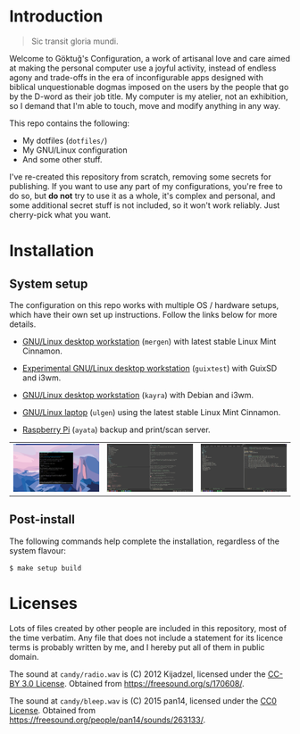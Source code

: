 Introduction
============

> Sic transit gloria mundi.

Welcome to Göktuğ's Configuration, a work of artisanal love and care
aimed at making the personal computer use a joyful activity, instead of
endless agony and trade-offs in the era of inconfigurable apps designed
with biblical unquestionable dogmas imposed on the users by the people
that go by the D-word as their job title. My computer is my atelier, not
an exhibition, so I demand that I'm able to touch, move and modify
anything in any way.

This repo contains the following:

- My dotfiles (`dotfiles/`)
- My GNU/Linux configuration
- And some other stuff.

I've re-created this repository from scratch, removing some secrets
for publishing. If you want to use any part of my configurations,
you're free to do so, but **do not** try to use it as a whole, it's
complex and personal, and some additional secret stuff is not
included, so it won't work reliably. Just cherry-pick what you want.

Installation
============

System setup
------------

The configuration on this repo works with multiple OS / hardware
setups, which have their own set up instructions.  Follow the links
below for more details.

- [GNU/Linux desktop workstation](systems/mergen/) (`mergen`) with
  latest stable Linux Mint Cinnamon.

- [Experimental GNU/Linux desktop workstation](systems/guixtest/)
  (`guixtest`) with GuixSD and i3wm.

- [GNU/Linux desktop workstation](systems/kayra/) (`kayra`) with
  Debian and i3wm.

- [GNU/Linux laptop](systems/ulgen/) (`ulgen`) using the
  latest stable Linux Mint Cinnamon.

- [Raspberry Pi](systems/ayata/) (`ayata`) backup and print/scan
  server.

<table>
  <tr>
    <td>
      <img src="candy/scr-kayra.png" alt="screenshot for kayra"/>
    </td>
    <td>
      <img src="candy/scr-mergen.png" alt="screenshot for mergen"/>
    </td>
    <td>
      <img src="candy/scr-ulgen.png" alt="screenshot for ulgen"/>
    </td>
  </tr>
</table>

Post-install
------------

The following commands help complete the installation, regardless of the
system flavour:


```
$ make setup build
```

Licenses
========

Lots of files created by other people are included in this repository,
most of the time verbatim. Any file that does not include a statement
for its licence terms is probably written by me, and I hereby put all of
them in public domain.

The sound at `candy/radio.wav` is (C) 2012 Kijadzel, licensed under
the [CC-BY 3.0 License]. Obtained from
<https://freesound.org/s/170608/>.

The sound at `candy/bleep.wav` is (C) 2015 pan14, licensed under the
[CC0 License]. Obtained from
<https://freesound.org/people/pan14/sounds/263133/>.


[CC-BY 3.0 License]: http://creativecommons.org/licenses/by/3.0/
[CC0 License]: http://creativecommons.org/publicdomain/zero/1.0/
